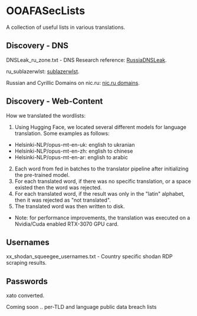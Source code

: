 # OOAFASecLists

A collection of useful lists in various translations.

## Discovery - DNS

DNSLeak_ru_zone.txt - DNS Research reference: [RussiaDNSLeak](https://github.com/mandatoryprogrammer/RussiaDNSLeak).

ru_sublazerwlst: [sublazerwlst](https://github.com/sharsi1/sublazerwlst).

Russian and Cyrillic Domains on nic.ru: [nic.ru domains](https://www.nic.ru/en/catalog/domains/russian-and-cyrillic/).

## Discovery - Web-Content

How we translated the wordlists:

1. Using Hugging Face, we located several different models for language translation. Some examples as follows:
* Helsinki-NLP/opus-mt-en-uk: english to ukranian
* Helsinki-NLP/opus-mt-en-zh: english to chinese
* Helsinki-NLP/opus-mt-en-ar: english to arabic
2. Each word from fed in batches to the translator pipeline after initializing the pre-trained model.
3. For each translated word, if there was no specific translation, or a space existed then the word was rejected.
4. For each translated word, if the result was only in the "latin" alphabet, then it was rejected as "not translated".
5. The translated word was then written to disk.
* Note: for performance improvements, the translation was executed on a Nvidia/Cuda enabled RTX-3070 GPU card.

## Usernames

xx_shodan_squeegee_usernames.txt - Country specific shodan RDP scraping results.

## Passwords

xato converted.

Coming soon .. per-TLD and language public data breach lists

